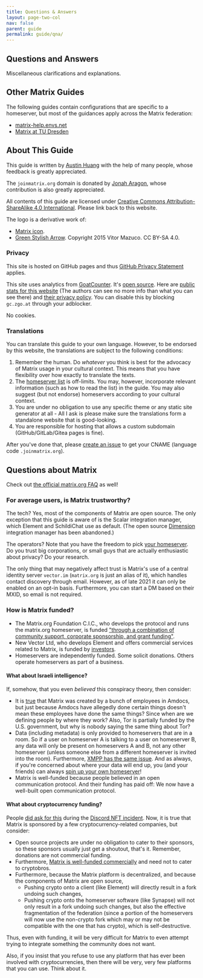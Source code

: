 ```yaml
---
title: Questions & Answers
layout: page-two-col
nav: false
parent: guide
permalink: guide/qna/
---
```


## Questions and Answers

Miscellaneous clarifications and explanations.

## Other Matrix Guides

The following guides contain configurations that are specific to a homeserver, but most of the guidances apply across the Matrix federation:

* [matrix-help.envs.net](https://matrix-help.envs.net/)
* [Matrix at TU Dresden](https://doc.matrix.tu-dresden.de/en/)

## About This Guide

This guide is written by [Austin Huang](https://austinhuang.me) with the help of many people, whose feedback is greatly appreciated.

The `joinmatrix.org` domain is donated by [Jonah Aragon](https://www.jonaharagon.com/), whose contribution is also greatly appreciated.

All contents of this guide are licensed under [Creative Commons Attribution-ShareAlike 4.0 International](https://creativecommons.org/licenses/by-sa/4.0/). Please link back to this website.

The logo is a derivative work of:

* [Matrix icon](https://commons.wikimedia.org/wiki/File:Matrix_icon.svg).
* [Green Stylish Arrow](https://commons.wikimedia.org/wiki/File:Green_Stylish_Arrow.svg). Copyright 2015 Vitor Mazuco. CC BY-SA 4.0.

### Privacy

This site is hosted on GitHub pages and thus [GitHub Privacy Statement](https://docs.github.com/en/github/site-policy/github-privacy-statement) applies.

This site uses analytics from [GoatCounter](https://goatcounter.com). It's [open source](https://github.com/zgoat/goatcounter). Here are [public stats for this website](https://joinmatrix.goatcounter.com) (The authors can see no more info than what you can see there) and [their privacy policy](https://www.goatcounter.com/privacy). You can disable this by blocking `gc.zgo.at` through your adblocker.

No cookies.

### Translations

You can translate this guide to your own language. However, to be endorsed by this website, the translations are subject to the following conditions:

1. Remember the human. Do *whatever* you think is best for the advocacy of Matrix usage in your cultural context. This means that you have flexibility over how exactly to translate the texts.
2. The [homeserver list](../../servers) is off-limits. You may, however, incorporate relevant information (such as how to read the list) in the guide. You may also suggest (but not endorse) homeservers according to your cultural context.
3. You are under no obligation to use any specific theme or any static site generator at all - All I ask is please make sure the translations form a standalone website that is good-looking.
4. You are responsible for hosting that allows a custom subdomain (GitHub/GitLab/Gitea pages is fine).

After you've done that, please [create an issue](https://github.com/austinhuang0131/joinmatrix/issues) to get your CNAME (language code `.joinmatrix.org`).

## Questions about Matrix

Check out [the official matrix.org FAQ](https://matrix.org/faq) as well!

### For average users, is Matrix trustworthy?

The tech? Yes, most of the components of Matrix are open source. The only exception that this guide is aware of is the Scalar integration manager, which Element and SchildiChat use as default. (The open source [Dimension](https://github.com/turt2live/matrix-dimension) integration manager has been abandoned.)

The operators? Note that you have the freedom to pick [your homeserver](../../servers). Do you trust big corporations, or small guys that are actually enthusiastic about privacy? Do your research.

The only thing that may negatively affect trust is Matrix's use of a central identity server `vector.im` (`matrix.org` is just an alias of it), which handles contact discovery through email. However, as of late 2021 it can only be enabled on an opt-in basis. Furthermore, you can start a DM based on their MXID, so email is not required.

### How is Matrix funded?

* The Matrix.org Foundation C.I.C., who develops the protocol and runs the matrix.org homeserver, is funded ["through a combination of community support, corporate sponsorship, and grant funding"](https://matrix.org/docs/legacy/faq/#how-is-matrix-org-funded).
* New Vector Ltd, who develops Element and offers commercial services related to Matrix, is funded by [investors](https://element.io/blog/tag/funding/).
* Homeservers are independently funded. Some solicit donations. Others operate homeservers as part of a business.

#### What about Israeli intelligence?

If, somehow, that you even *believed* this conspiracy theory, then consider:

* It is [true](https://matrix.org/faq/#who-and-how) that Matrix was created by a bunch of employees in Amdocs, but just because Amdocs have allegedly done certain things doesn't mean these employees have done the same things? Since when are we defining people by where they work? Also, Tor is partially funded by the U.S. government, but why is nobody saying the same thing about Tor?
* Data (including metadata) is only provided to homeservers that are in a room. So if a user on homeserver A is talking to a user on homeserver B, any data will only be present on homeservers A and B, not any other homeserver (unless someone else from a different homeserver is invited into the room). Furthermore, [XMPP has the same issue](https://infosec-handbook.eu/articles/xmpp-aitm/). And as always, if you're concerned about where your data will end up, you (and your friends) can always [spin up your own homeserver](../#set-up-your-own-homeserver-or-join-an-existing-homeserver)!
* Matrix is well-funded because people believed in an open communication protocol. And their funding has paid off: We now have a well-built open communication protocol.

#### What about cryptocurrency funding?

People [did ask for this](https://www.reddit.com/r/discordapp/comments/qq4qx3/is_there_a_discord_replacement_that_doesnt/hjy61jo/?context=3) during the [Discord NFT incident](../matrix-vs-discord/#why-not-discord). Now, it is true that Matrix is sponsored by a few cryptocurrency-related companies, but consider:

* Open source projects are under no obligation to cater to their sponsors, so these sponsors usually just get a shoutout, that's it. Remember, donations are not commercial funding.
* Furthermore, [Matrix is well-funded commercially](https://www.matrix.org/blog/2019/10/10/new-vector-raises-8-5-m-to-accelerate-matrix-riot-modular) and need not to cater to cryptobros.
* Furthermore, because the Matrix platform is decentralized, and because the components of Matrix are open source,
  * Pushing crypto onto a client (like Element) will directly result in a fork undoing such changes,
  * Pushing crypto onto the homeserver software (like Synapse) will not only result in a fork undoing such changes, but also the effective fragmentation of the federation (since a portion of the homeservers will now use the non-crypto fork which may or may not be compatible with the one that has crypto), which is self-destructive.

Thus, even with funding, it will be very difficult for Matrix to even attempt trying to integrate something the community does not want.

Also, if you insist that you refuse to use any platform that has ever been involved with cryptocurrencies, then there will be very, very few platforms that you can use. Think about it.
